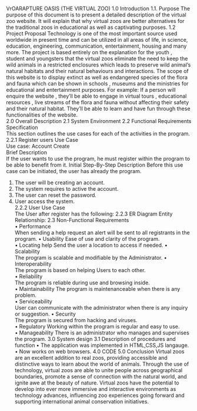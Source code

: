 VrOARAPTURE 
OASIS 
(THE VIRTUAL ZOO) 
1.0 Introduction 
1.1. Purpose 
The purpose of this document is to present a 
detailed description of the virtual zoo website. It will 
explain that why virtual zoos are better alternatives for 
the traditional zoos in educational as well as captivating 
purposes. 
1.2 Project Proposal 
Technology is one of the most important source 
used worldwide in present time and can be utilized in all 
areas of life, in science, education, engineering, 
communication, entertainment, housing and many more. 
The project is based entirely on the explanation for the youth 
, student and youngsters that the virtual zoos eliminate the 
need to keep the wild animals in a restricted enclosures 
which leads to preserve wild animal’s natural habitats and 
their natural behaviours and interactions. 
The scope of this website is to display extinct as well as 
endangered species of the flora and fauna which can be 
shown in schools , museums and the ministries for 
educational and entertainment purposes. 
For example: If a person will enquire the website , they’ll be 
able to engage in virtual tours , educational resources , live 
streams of the flora and fauna without affecting their safety 
and their natural habitat. They’ll be able to learn and have 
fun through these functionalities of the website.  
2.0 Overall Description 
2.1 System Environment 
2.2 Functional Requirements Specification  
This section outlines the use cases for each of the activities in 
the program. 
2.2.1 Register users Use Case  
Use case: Account Create  
Brief Description  
If the user wants to use the program, he must register 
within the program to be able to benefit from it. 
Initial Step-By-Step Description 
Before this use case can be initiated, the user has 
already the program. 
1. The user will be creating an account.  
2. The system requires to active the account. 
3. The user can reset the password. 
4. User access the system.  
2.2.2 User Use Case  
The User after register has the following: 
2.2.3 ER Diagram 
Entity Relationship: 
2.3 Non-Functional Requirements  
• Performance  
When sending a help request an alert will be sent to all 
registrants in the program. 
• Usability 
Ease of use and clarity of the program.  
• Locating help 
Send the user a location to access if needed. 
• Scalability  
The program is scalable and modifiable by the Administrator. 
• Interoperability  
The program is based on helping Users to each other.  
• Reliability  
The program is reliable during use and browsing inside.  
• Maintainability 
The program is maintenanceable when there is any problem.  
• Serviceability  
User can communicate with the administrator when there is 
any inquiry or suggestion. 
• Security  
The program is secured from hacking and viruses.  
• Regulatory 
Working within the program is regular and easy to use.  
• Manageability 
There is an administrator who manages and supervises the 
program. 
3.0 System design 
3.1 Description of procedures and function 
• The application was implemented in HTML,CSS,JS langauge.  
• Now works on web browsers. 
4.0 CODE 
5.0 Conclusion 
Virtual zoos are an excellent addition to real zoos, providing 
accessible and distinctive ways to learn about the world of 
animals. Through the use of technology, virtual zoos are able 
to unite people across geographical boundaries, promote a 
sense of connection with the natural world, and ignite awe at 
the beauty of nature. Virtual zoos have the potential to 
develop into ever more immersive and interactive 
environments as technology advances, influencing zoo 
experiences going forward and supporting international 
animal conservation initiatives. 
